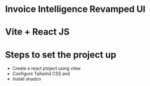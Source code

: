 # Invoice Intelligence Revamped UI

# Vite + React JS

# Steps to set the project up
- Create a react ptoject using vitee
- Configure Tailwind CSS and
- Install shadcn

